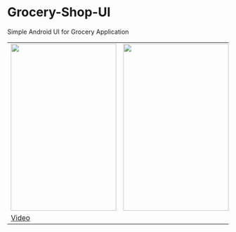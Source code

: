 # Grocery-Shop-UI
Simple Android UI for Grocery Application
<table>
  <tr><td><img src="https://raw.githubusercontent.com/pankaj046/Grocery-Shop-UI/master/1.jpg" width="240", height="380"></td>
      <td><img src="https://raw.githubusercontent.com/pankaj046/Grocery-Shop-UI/master/2.jpg" width="240", height="380"></td>
      <td><img src="https://raw.githubusercontent.com/pankaj046/Grocery-Shop-UI/master/3.jpg" width="240", height="380"></td>
      <td><img src="https://raw.githubusercontent.com/pankaj046/Grocery-Shop-UI/master/4.jpg" width="240", height="380"></td>
  </tr>
  </tr><td><a href="https://raw.githubusercontent.com/pankaj046/Grocery-Shop-UI/master/grocery.mp4?token=GHSAT0AAAAAABRGV24ATGL472UMZTLAVD5KYRZV6IA">Video</a></dt></tr>
  </table>

  

